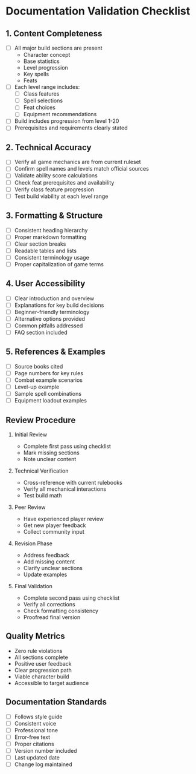 # Documentation Validation Checklist

## 1. Content Completeness
- [ ] All major build sections are present
  - Character concept
  - Base statistics
  - Level progression
  - Key spells
  - Feats
- [ ] Each level range includes:
  - [ ] Class features
  - [ ] Spell selections
  - [ ] Feat choices
  - [ ] Equipment recommendations
- [ ] Build includes progression from level 1-20
- [ ] Prerequisites and requirements clearly stated

## 2. Technical Accuracy
- [ ] Verify all game mechanics are from current ruleset
- [ ] Confirm spell names and levels match official sources
- [ ] Validate ability score calculations
- [ ] Check feat prerequisites and availability
- [ ] Verify class feature progression
- [ ] Test build viability at each level range

## 3. Formatting & Structure
- [ ] Consistent heading hierarchy
- [ ] Proper markdown formatting
- [ ] Clear section breaks
- [ ] Readable tables and lists
- [ ] Consistent terminology usage
- [ ] Proper capitalization of game terms

## 4. User Accessibility
- [ ] Clear introduction and overview
- [ ] Explanations for key build decisions
- [ ] Beginner-friendly terminology
- [ ] Alternative options provided
- [ ] Common pitfalls addressed
- [ ] FAQ section included

## 5. References & Examples
- [ ] Source books cited
- [ ] Page numbers for key rules
- [ ] Combat example scenarios
- [ ] Level-up example
- [ ] Sample spell combinations
- [ ] Equipment loadout examples

## Review Procedure

1. Initial Review
   - Complete first pass using checklist
   - Mark missing sections
   - Note unclear content

2. Technical Verification
   - Cross-reference with current rulebooks
   - Verify all mechanical interactions
   - Test build math

3. Peer Review
   - Have experienced player review
   - Get new player feedback
   - Collect community input

4. Revision Phase
   - Address feedback
   - Add missing content
   - Clarify unclear sections
   - Update examples

5. Final Validation
   - Complete second pass using checklist
   - Verify all corrections
   - Check formatting consistency
   - Proofread final version

## Quality Metrics
- Zero rule violations
- All sections complete
- Positive user feedback
- Clear progression path
- Viable character build
- Accessible to target audience

## Documentation Standards
- [ ] Follows style guide
- [ ] Consistent voice
- [ ] Professional tone
- [ ] Error-free text
- [ ] Proper citations
- [ ] Version number included
- [ ] Last updated date
- [ ] Change log maintained
